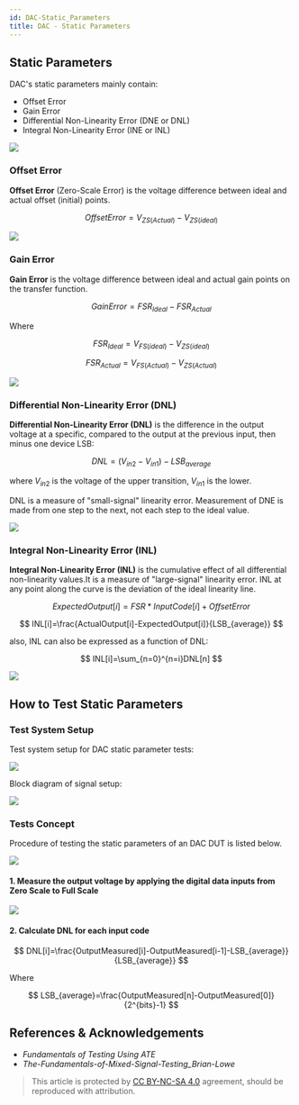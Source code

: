 ```yaml
---
id: DAC-Static_Parameters
title: DAC - Static Parameters
---
```


## Static Parameters

DAC's static parameters mainly contain:

- Offset Error
- Gain Error
- Differential Non-Linearity Error (DNE or DNL)
- Integral Non-Linearity Error (INE or INL)

![](https://cos.wiki-power.com/img/20221011144045.png)

### Offset Error

**Offset Error** (Zero-Scale Error) is the voltage difference between ideal and actual offset (initial) points.

$$
OffsetError=V_{ZS(Actual)}-V_{ZS(ideal)}
$$

![](https://cos.wiki-power.com/img/20221011144415.png)

### Gain Error

**Gain Error** is the voltage difference between ideal and actual gain points on the transfer function.

$$
GainError=FSR_{Ideal}-FSR_{Actual}
$$

Where

$$
FSR_{Ideal}=V_{FS(ideal)}-V_{ZS(ideal)}
$$

$$
FSR_{Actual}=V_{FS(Actual)}-V_{ZS(Actual)}
$$

![](https://cos.wiki-power.com/img/20221011144925.png)

### Differential Non-Linearity Error (DNL)

**Differential Non-Linearity Error (DNL)** is the difference in the output voltage at a specific, compared to the output at the previous input, then minus one device LSB:

$$
DNL=(V_{in2}-V_{in1})-LSB_{average}
$$

where $V_{in2}$ is the voltage of the upper transition, $V_{in1}$ is the lower.

DNL is a measure of "small-signal" linearity error. Measurement of DNE is made from one step to the next, not each step to the ideal value.

![](https://cos.wiki-power.com/img/20221011153556.png)

### Integral Non-Linearity Error (INL)

**Integral Non-Linearity Error (INL)** is the cumulative effect of all differential non-linearity values.It is a measure of "large-signal" linearity error. INL at any point along the curve is the deviation of the ideal linearity line.

$$
ExpectedOutput[i]=FSR*InputCode[i]+OffsetError
$$

$$
INL[i]=\frac{ActualOutput[i]-ExpectedOutput[i]}{LSB_{average}}
$$

also, INL can also be expressed as a function of DNL:

$$
INL[i]=\sum_{n=0}^{n=i}DNL[n]
$$

![](https://cos.wiki-power.com/img/20221011184739.png)

## How to Test Static Parameters

### Test System Setup

Test system setup for DAC static parameter tests:

![](https://cos.wiki-power.com/img/20221011185006.png)

Block diagram of signal setup:

![](https://cos.wiki-power.com/img/20221011185447.png)

### Tests Concept

Procedure of testing the static parameters of an DAC DUT is listed below.

![](https://cos.wiki-power.com/img/20221011185739.png)

#### 1. Measure the output voltage by applying the digital data inputs from Zero Scale to Full Scale

![](https://cos.wiki-power.com/img/20221011185711.png)

#### 2. Calculate DNL for each input code

$$
DNL[i]=\frac{OutputMeasured[i]-OutputMeasured[i-1]-LSB_{average}}{LSB_{average}}
$$

Where

$$
LSB_{average}=\frac{OutputMeasured[n]-OutputMeasured[0]}{2^{bits}-1}
$$

## References & Acknowledgements

- *Fundamentals of Testing Using ATE*
- *The-Fundamentals-of-Mixed-Signal-Testing_Brian-Lowe*

> This article is protected by [CC BY-NC-SA 4.0](https://creativecommons.org/licenses/by/4.0/deed.en) agreement, should be reproduced with attribution.
